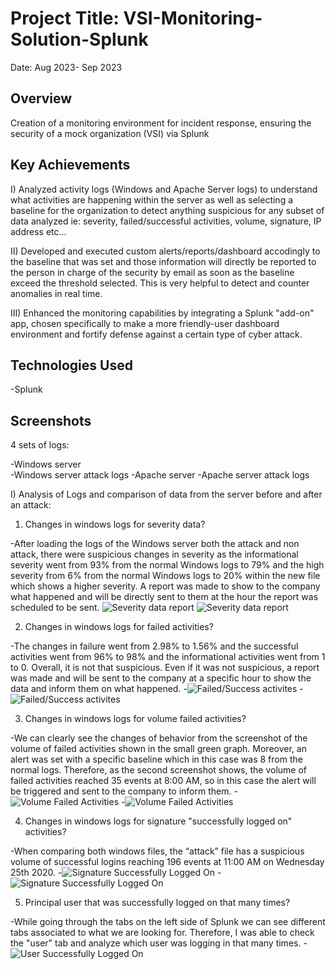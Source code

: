 # Project Title: VSI-Monitoring-Solution-Splunk
Date: Aug 2023- Sep 2023


## Overview
Creation of a monitoring environment for incident response, ensuring the security of a mock organization (VSI) via Splunk

## Key Achievements
I) Analyzed activity logs (Windows and Apache Server logs) to understand what activities are happening within the server as well as selecting a baseline for the organization to detect anything suspicious for any subset of data analyzed ie: severity, failed/successful activities, volume, signature, IP address etc...

II) Developed and executed custom alerts/reports/dashboard accodingly to the baseline that was set and those information will directly be reported to the person in charge of the security by email as soon as the baseline exceed the threshold selected. This is very helpful to detect and counter anomalies in real time.

III) Enhanced the monitoring capabilities by integrating a Splunk "add-on" app, chosen specifically to make a more friendly-user dashboard environment and fortify defense against a certain type of cyber attack.

## Technologies Used
-Splunk


## Screenshots
4 sets of logs:

-Windows server  
-Windows server attack logs
-Apache server
-Apache server attack logs

I) Analysis of Logs and comparison of data from the server before and after an attack:
1) Changes in windows logs for severity data?
   
-After loading the logs of the Windows server both the attack and non attack, there were suspicious changes in severity as the informational severity went from 93% from the normal Windows logs to 79% and the high severity from 6% from the normal Windows logs to 20% within the new file which shows a higher severity. A report was made to show to the company what happened and will be directly sent to them at the hour the report was scheduled to be sent.
![Severity data report](./Severity_normal_logs.png)
![Severity data report](./Severity_attack_logs.png)

2) Changes in windows logs for failed activities?
   
-The changes in failure went from 2.98% to 1.56% and the successful activities went from 96% to 98% and the informational activities went from 1 to 0. Overall, it is not that suspicious. Even if it was not suspicious, a report was made and will be sent to the company at a specific hour to show the data and inform them on what happened. 
-![Failed/Success activites](./Success_Failed_Activities_normal_logs.png)
-![Failed/Success activites](./Success_Failed_Activities_attack_logs.png)

3) Changes in windows logs for volume failed activities?

-We can clearly see the changes of behavior from the screenshot of the volume of failed activities shown in the small green graph. Moreover, an alert was set with a specific baseline which in this case was 8 from the normal logs. Therefore, as the second screenshot shows, the volume of failed activities reached 35 events at 8:00 AM, so in this case the alert will be triggered and sent to the company to inform them.
-![Volume Failed Activities](./Volume_Failed_Activities_normal_logs.png)
-![Volume Failed Activities](./Volume_Failed_Activities_attack_logs.png)

4) Changes in windows logs for signature "successfully logged on" activities?

-When comparing both windows files, the “attack” file has a suspicious volume of successful logins reaching 196 events at 11:00 AM on Wednesday 25th 2020.
-![Signature Successfully Logged On](./Signature_successfully_logged_normal_logs.png)
-![Signature Successfully Logged On](./Signature_successfully_logged_attack_logs.png)

5) Principal user that was successfully logged on that many times?

-While going through the tabs on the left side of Splunk we can see different tabs associated to what we are looking for. Therefore, I was able to check the "user" tab and analyze which user was logging in that many times.
-![User Successfully Logged On](./User_logged_on_attack_logs.png)






